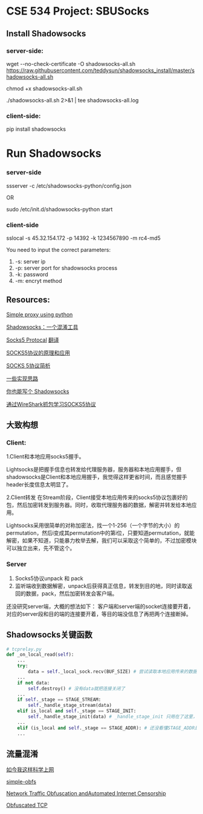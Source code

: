 # CSE 534 Project: SBUSocks

## Install Shadowsocks
### server-side:
wget --no-check-certificate -O shadowsocks-all.sh https://raw.githubusercontent.com/teddysun/shadowsocks_install/master/shadowsocks-all.sh

chmod +x shadowsocks-all.sh

./shadowsocks-all.sh 2>&1 | tee shadowsocks-all.log

### client-side:
pip install shadowsocks

# Run Shadowsocks

### server-side
ssserver -c /etc/shadowsocks-python/config.json

OR

sudo /etc/init.d/shadowsocks-python start

### client-side
sslocal -s 45.32.154.172 -p 14392 -k 1234567890 -m rc4-md5

You need to input the correct parameters:

1. -s: server ip
2. -p: server port for shadowsocks process
3. -k: password
4. -m: encryt method


## Resources:

[Simple proxy using python](http://voorloopnul.com/blog/a-python-proxy-in-less-than-100-lines-of-code/)

[Shadowsocks：一个混淆工具](https://lixingcong.github.io/2015/08/31/shadowsocks_is_not_a_vpn/)

[Socks5 Protocal](https://www.ietf.org/rfc/rfc1928.txt)
[翻译](http://blog.csdn.net/whatday/article/details/39668233)

[SOCKS5协议的原理和应用](http://www.cppblog.com/noflybird/archive/2009/12/26/104149.html)

[SOCKS 5协议简析](https://geesun.github.io/posts/2015/09/socks5_protocol.html)

[一些实现思路](https://blog.codingnow.com/2011/05/xtunnel.html)

[你也能写个 Shadowsocks](https://segmentfault.com/a/1190000011862912)

[通过WireShark抓包学习SOCKS5协议](https://www.skyreal.me/tong-guo-wireshark-zhua-bao-xue-xi-socks5-xie-yi/)


## 大致构想

### Client:

1.Client和本地应用socks5握手。

Lightsocks是把握手信息也转发给代理服务器，服务器和本地应用握手，但shadowsocks是Client和本地应用握手，我觉得这样更省时间，而且感觉握手header长度信息太明显了。

2.Client转发
在Stream阶段，Client接受本地应用传来的socks5协议包裹好的包，然后加密转发到服务器。同时，收取代理服务器的数据，解密并转发给本地应用。

Lightsocks采用很简单的对称加密法，找一个1-256（一个字节的大小）的permutation，然后i变成其permutation中的第i位，只要知道permutation，就能解密，如果不知道，只能暴力枚举去解，我们可以采取这个简单的，不过加密模块可以独立出来，先不管这个。


### Server

1. Socks5协议unpack 和 pack
2. 监听端收到数据解密，unpack后获得真正信息，转发到目的地，同时读取返回的数据，pack，然后加密转发会客户端。

还没研究server端，大概的想法如下：
客户端和server端的socket连接要开着，对应的server段和目的端的连接要开着，等目的端没信息了再把两个连接断掉。


## Shadowsocks关键函数
```python
# tcprelay.py
def _on_local_read(self):
    ...
    try:
        data = self._local_sock.recv(BUF_SIZE) # 尝试读取本地应用传来的数据
    ...
    if not data:
        self.destroy() # 没有data就把连接关闭了
    ...
    if self._stage == STAGE_STREAM:
        self._handle_stage_stream(data)
    elif is_local and self._stage == STAGE_INIT:  
        self._handle_stage_init(data) # _handle_stage_init 只用在了这里，所以握手是Client和本地应用完成的。 
    ...
    elif (is_local and self._stage == STAGE_ADDR): # 还没看懂STAGE_ADDR是干嘛，看起来似乎是和UDP有关
    ...
```


## 流量混淆
[如今我这样科学上网](https://medium.com/@unbiniliumm/%E5%A6%82%E4%BB%8A%E6%88%91%E8%BF%99%E6%A0%B7%E7%A7%91%E5%AD%A6%E4%B8%8A%E7%BD%91-95187ef07ced)

[simple-obfs](https://github.com/shadowsocks/simple-obfs)

[Network Traffic Obfuscation andAutomated Internet Censorship](https://arxiv.org/pdf/1605.04044.pdf)

[Obfuscated TCP](https://en.wikipedia.org/wiki/Obfuscated_TCP)
